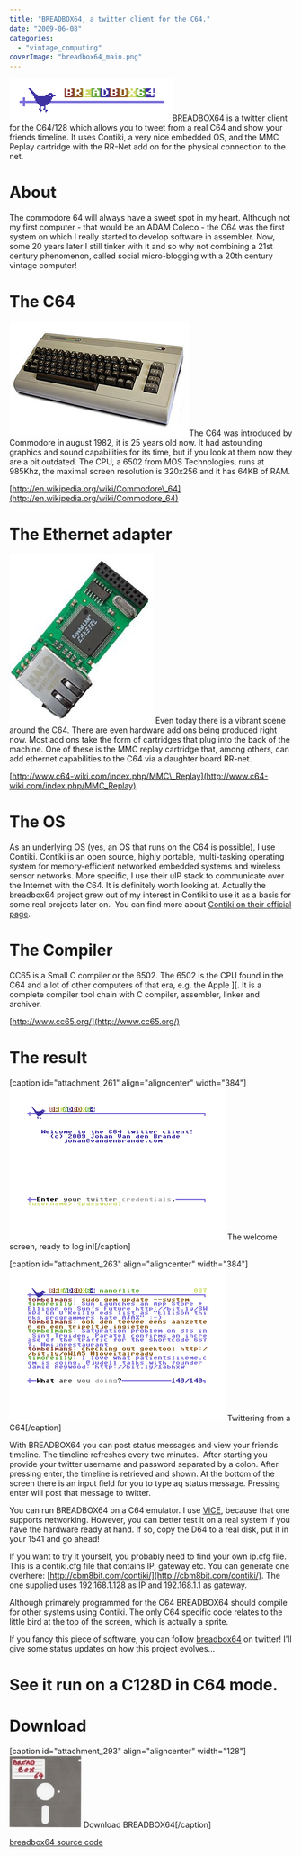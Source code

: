 ```yaml
---
title: "BREADBOX64, a twitter client for the C64."
date: "2009-06-08"
categories: 
  - "vintage_computing"
coverImage: "breadbox64_main.png"
---
```


![breadbox64_logo](images/breadbox64_logo.png "breadbox64_logo")BREADBOX64 is a twitter client for the C64/128 which allows you to tweet from a real C64 and show your friends timeline. It uses Contiki, a very nice embedded OS, and the MMC Replay cartridge with the RR-Net add on for the physical connection to the net. 

# About

The commodore 64 will always have a sweet spot in my heart. Although not my first computer - that would be an ADAM Coleco - the C64 was the first system on which I really started to develop software in assembler. Now, some 20 years later I still tinker with it and so why not combining a 21st century phenomenon, called social micro-blogging with a 20th century vintage computer!

# The C64

[![320px-commodore64](images/320px-commodore64.jpg)](https://vandenbran.de/2009/06/09/breadbox64-a-twitter-client-for-the-c64/320px-commodore64/)The C64 was introduced by Commodore in august 1982, it is 25 years old now. It had astounding graphics and sound capabilities for its time, but if you look at them now they are a bit outdated. The CPU, a 6502 from MOS Technologies, runs at 985Khz, the maximal screen resolution is 320x256 and it has 64KB of RAM.

[http://en.wikipedia.org/wiki/Commodore\_64](http://en.wikipedia.org/wiki/Commodore_64)

# The Ethernet adapter

![rrnet](images/rrnet.jpg "rrnet") Even today there is a vibrant scene around the C64. There are even hardware add ons being produced right now. Most add ons take the form of cartridges that plug into the back of the machine. One of these is the MMC replay cartridge that, among others, can add ethernet capabilities to the C64 via a daughter board RR-net.

[http://www.c64-wiki.com/index.php/MMC\_Replay](http://www.c64-wiki.com/index.php/MMC_Replay)

# The OS

As an underlying OS (yes, an OS that runs on the C64 is possible), I use Contiki. Contiki is an open source, highly portable, multi-tasking operating system for memory-efficient networked embedded systems and wireless sensor networks. More specific, I use their uIP stack to communicate over the Internet with the C64. It is definitely worth looking at. Actually the breadbox64 project grew out of my interest in Contiki to use it as a basis for some real projects later on.  You can find more about [Contiki on their official page](http://www.contiki-os.org/).

# The Compiler

CC65 is a Small C compiler or the 6502. The 6502 is the CPU found in the C64 and a lot of other computers of that era, e.g. the Apple \]\[. It is a complete compiler tool chain with C compiler, assembler, linker and archiver.

[http://www.cc65.org/](http://www.cc65.org/)

# The result

\[caption id="attachment\_261" align="aligncenter" width="384"\]![breadbox64_welcome](images/breadbox64_welcome.png "breadbox64_welcome") The welcome screen, ready to log in!\[/caption\]

\[caption id="attachment\_263" align="aligncenter" width="384"\]![breadbox64_main](images/breadbox64_main.png "breadbox64_main") Twittering from a C64\[/caption\]

With BREADBOX64 you can post status messages and view your friends timeline. The timeline refreshes every two minutes.  After starting you provide your twitter username and password separated by a colon. After pressing enter, the timeline is retrieved and shown. At the bottom of the screen there is an input field for you to type aq status message. Pressing enter will post that message to twitter.

You can run BREADBOX64 on a C64 emulator. I use [VICE](http://www.viceteam.org/), because that one supports networking. However, you can better test it on a real system if you have the hardware ready at hand. If so, copy the D64 to a real disk, put it in your 1541 and go ahead!

If you want to try it yourself, you probably need to find your own ip.cfg file. This is a contiki.cfg file that contains IP, gateway etc. You can generate one overhere: [http://cbm8bit.com/contiki/](http://cbm8bit.com/contiki/). The one supplied uses 192.168.1.128 as IP and 192.168.1.1 as gateway.

Although primarely programmed for the C64 BREADBOX64 should compile for other systems using Contiki. The only C64 specific code relates to the little bird at the top of the screen, which is actually a sprite.

If you fancy this piece of software, you can follow [breadbox64](http://twitter.com/breadbox64) on twitter! I'll give some status updates on how this project evolves...

# See it run on a C128D in C64 mode.

# Download

\[caption id="attachment\_293" align="aligncenter" width="128"\]![Download BREADBOX64](images/bb64.jpg "BREADBOX64 disk image") Download BREADBOX64\[/caption\]

[breadbox64 source code](http://www.vandenbrande.com/wp/wp-content/uploads/2009/06/breadbox64_src.tgz)
